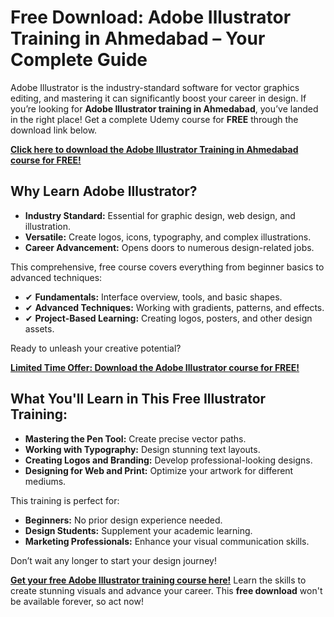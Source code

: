 # Free Download: Adobe Illustrator Training in Ahmedabad – Your Complete Guide

Adobe Illustrator is the industry-standard software for vector graphics editing, and mastering it can significantly boost your career in design. If you’re looking for **Adobe Illustrator training in Ahmedabad**, you’ve landed in the right place! Get a complete Udemy course for **FREE** through the download link below.

[**Click here to download the Adobe Illustrator Training in Ahmedabad course for FREE!**](https://udemywork.com/adobe-illustrator-training-in-ahmedabad)

## Why Learn Adobe Illustrator?

*   **Industry Standard:** Essential for graphic design, web design, and illustration.
*   **Versatile:** Create logos, icons, typography, and complex illustrations.
*   **Career Advancement:** Opens doors to numerous design-related jobs.

This comprehensive, free course covers everything from beginner basics to advanced techniques:

*   ✔ **Fundamentals:** Interface overview, tools, and basic shapes.
*   ✔ **Advanced Techniques:** Working with gradients, patterns, and effects.
*   ✔ **Project-Based Learning:** Creating logos, posters, and other design assets.

Ready to unleash your creative potential?

[**Limited Time Offer: Download the Adobe Illustrator course for FREE!**](https://udemywork.com/adobe-illustrator-training-in-ahmedabad)

## What You'll Learn in This Free Illustrator Training:

*   **Mastering the Pen Tool:** Create precise vector paths.
*   **Working with Typography:** Design stunning text layouts.
*   **Creating Logos and Branding:** Develop professional-looking designs.
*   **Designing for Web and Print:** Optimize your artwork for different mediums.

This training is perfect for:

*   **Beginners:** No prior design experience needed.
*   **Design Students:** Supplement your academic learning.
*   **Marketing Professionals:** Enhance your visual communication skills.

Don’t wait any longer to start your design journey!

[**Get your free Adobe Illustrator training course here!**](https://udemywork.com/adobe-illustrator-training-in-ahmedabad) Learn the skills to create stunning visuals and advance your career. This **free download** won't be available forever, so act now!
